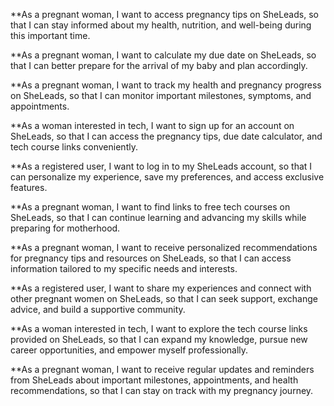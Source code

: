 **As a pregnant woman, I want to access pregnancy tips on SheLeads, so that I can stay informed about my health, nutrition, and well-being during this important time.

**As a pregnant woman, I want to calculate my due date on SheLeads, so that I can better prepare for the arrival of my baby and plan accordingly.

**As a pregnant woman, I want to track my health and pregnancy progress on SheLeads, so that I can monitor important milestones, symptoms, and appointments.

**As a woman interested in tech, I want to sign up for an account on SheLeads, so that I can access the pregnancy tips, due date calculator, and tech course links conveniently.

**As a registered user, I want to log in to my SheLeads account, so that I can personalize my experience, save my preferences, and access exclusive features.

**As a pregnant woman, I want to find links to free tech courses on SheLeads, so that I can continue learning and advancing my skills while preparing for motherhood.

**As a pregnant woman, I want to receive personalized recommendations for pregnancy tips and resources on SheLeads, so that I can access information tailored to my specific needs and interests.

**As a registered user, I want to share my experiences and connect with other pregnant women on SheLeads, so that I can seek support, exchange advice, and build a supportive community.

**As a woman interested in tech, I want to explore the tech course links provided on SheLeads, so that I can expand my knowledge, pursue new career opportunities, and empower myself professionally.

**As a pregnant woman, I want to receive regular updates and reminders from SheLeads about important milestones, appointments, and health recommendations, so that I can stay on track with my pregnancy journey.